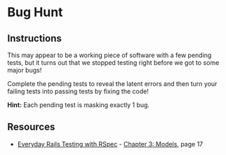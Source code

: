 # Bug Hunt

## Instructions

This may appear to be a working piece of software with a few pending tests, but it turns out that we stopped testing right before we got to some major bugs!

Complete the pending tests to reveal the latent errors and then turn your failing tests into passing tests by fixing the code!

**Hint:** Each pending test is masking exactly 1 bug.

## Resources
* [Everyday Rails Testing with RSpec](http://books.flatironschool.com/books/46) - [Chapter 3: Models](http://books.flatironschool.com/books/46), page 17
